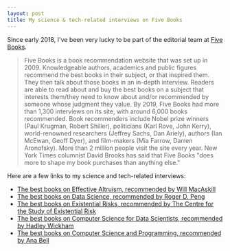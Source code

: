 ```yaml
---
layout: post
title: My science & tech-related interviews on Five Books
---
```


Since early 2018, I've been very lucky to be part of the editorial team at [Five Books](https://www.fivebooks.com).

> Five Books is a book recommendation website that was set up in 2009. Knowledgeable authors, academics and public figures recommend the best books in their subject, or that inspired them. They then talk about those books in an in-depth interview. Readers are able to read about and buy the best books on a subject that interests them/they need to know about and/or recommended by someone whose judgment they value.
> By 2019, Five Books had more than 1,300 interviews on its site, with around 6,000 books recommended. Book recommenders include Nobel prize winners (Paul Krugman, Robert Shiller), politicians (Karl Rove, John Kerry), world-renowned researchers (Jeffrey Sachs, Dan Ariely), authors (Ian McEwan, Geoff Dyer), and film-makers (Mia Farrow, Darren Aronofsky).
> More than 2 million people visit the site every year. New York Times columnist David Brooks has said that Five Books "does more to shape my book purchases than anything else."

Here are a few links to my science and tech-related interviews:

* [The best books on Effective Altruism, recommended by Will MacAskill](https://fivebooks.com/best-books/effective-altruism-will-macaskill/)
* [The best books on Data Science, recommended by Roger D. Peng](https://fivebooks.com/best-books/data-science-roger-peng/)
* [The best books on Existential Risks, recommended by The Centre for the Study of Existential Risk](https://fivebooks.com/best-books/existential-risks-cambridge-cser/)
* [The best books on Computer Science for Data Scientists, recommended by Hadley Wickham](https://fivebooks.com/best-books/computer-science-data-science-hadley-wickham/)
* [The best books on Computer Science and Programming, recommended by Ana Bell](https://fivebooks.com/best-books/programming-computer-science-ana-bell/)

